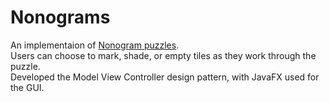 # Nonograms
An implementaion of [Nonogram puzzles](https://en.wikipedia.org/wiki/Nonogram).\
Users can choose to mark, shade, or empty tiles as they work through the puzzle.\
Developed the Model View Controller design pattern, with JavaFX used for the GUI.
